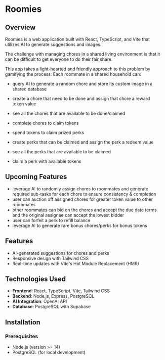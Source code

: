 # Roomies

## Overview
Roomies is a web application built with React, TypeScript, and Vite that utilizes AI to generate suggestions and images.

The challenge with managing chores in a shared living environment is that it can be difficult to get everyone to do their fair share.

This app takes a light-hearted and friendly approach to this problem by gamifying the process:
Each roommate in a shared household can:
- query AI to generate a random chore and store its custom image in a shared database
- create a chore that need to be done and assign that chore a reward token value
- see all the chores that are available to be done/claimed
- complete chores to claim tokens
- spend tokens to claim prized perks 

- create perks that can be claimed and assign the perk a redeem value
- see all the perks that are available to be claimed
- claim a perk with available tokens


## Upcoming Features
- leverage AI to randomly assign chores to roommates and generate required sub-tasks for each chore to ensure consistency & completion
- user can auction off assigned chores for greater token value to other roommates
- other roommates can bid on the chores and accept the due date terms and the original assignee can accept the lowest bidder
- user can forfeit a perk to refill balance 
- leverage AI to generate rare bonus chores/perks for bonus tokens 

## Features
- AI-generated suggestions for chores and perks
- Responsive design with Tailwind CSS
- Real-time updates with Vite's Hot Module Replacement (HMR)

## Technologies Used
- **Frontend**: React, TypeScript, Vite, Tailwind CSS
- **Backend**: Node.js, Express, PostgreSQL
- **AI Integration**: OpenAI API
- **Database**: PostgreSQL with Supabase

## Installation

### Prerequisites
- Node.js (version >= 14)
- PostgreSQL (for local development)

